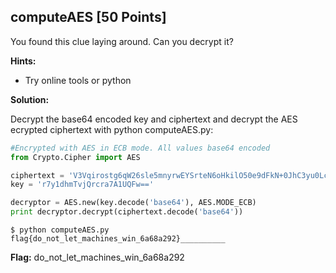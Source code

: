 ## computeAES [50 Points]

You found this clue laying around. Can you decrypt it?

**Hints:**

- Try online tools or python

**Solution:**

Decrypt the base64 encoded key and ciphertext
and decrypt the AES ecrypted ciphertext with python
computeAES.py:

```python
#Encrypted with AES in ECB mode. All values base64 encoded
from Crypto.Cipher import AES

ciphertext = 'V3Vqirostg6qW26sle5mnyrwEYSrteN6oHkilO50e9dFkN+0JhC3yu0LcQNw/hXU'
key = 'r7y1dhmTvjQrcra7A1UQFw=='

decryptor = AES.new(key.decode('base64'), AES.MODE_ECB)
print decryptor.decrypt(ciphertext.decode('base64'))
```

```
$ python computeAES.py
flag{do_not_let_machines_win_6a68a292}__________
```

**Flag:** do_not_let_machines_win_6a68a292
